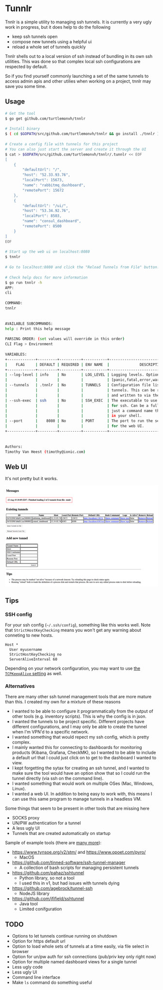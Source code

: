 # Tunnlr

Tnnlr is a simple utility to managing ssh tunnels.  It is currently a very ugly work in progress, but it does help to do the following

* keep ssh tunnels open
* compose new tunnels using a helpful ui
* reload a whole set of tunnels quickly

Tnnlr shells out to a local version of ssh instead of bundling in its own ssh utilities.  This was done so that complex local ssh configurations are respected by default.

So if you find yourself commonly launching a set of the same tunnels to access admin apis and other utilies when working on a project, tnnlr may save you some time.

## Usage

```bash
# Get the tool
$ go get github.com/turtlemonvh/tnnlr

# Install binary
$ ( cd $GOPATH/src/github.com/turtlemonvh/tnnlr && go install ./tnnlr )

# Create a config file with tunnels for this project
# You can also just start the server and create it through the UI
$ cat > $GOPATH/src/github.com/turtlemonvh/tnnlr/.tunnlr << EOF
[
    {
        "defaultUrl": "/", 
        "host": "52.33.93.76", 
        "localPort": 15673, 
        "name": "rabbitmq_dashboard", 
        "remotePort": 15672
    }, 
    {
        "defaultUrl": "/ui/", 
        "host": "53.34.92.76", 
        "localPort": 8503, 
        "name": "consul_dashboard", 
        "remotePort": 8500
    }
]
EOF

# Start up the web ui on localhost:8080
$ tnnlr

# Go to localhost:8080 and click the "Reload Tunnels from File" button.

# Check help docs for more information
$ go run tnnlr -h
APP:
cli

COMMAND:
tnnlr


AVAILABLE SUBCOMMANDS:
help : Print this help message

PARSING ORDER: (set values will override in this order)
CLI Flag > Environment

VARIABLES:
+-------------+---------+----------+-----------+----------------------------------------+
|    FLAG     | DEFAULT | REQUIRED | ENV NAME  |              DESCRIPTION               |
+-------------+---------+----------+-----------+----------------------------------------+
| --log-level | info    | No       | LOG_LEVEL | Logging levels. Options are:           |
|             |         |          |           | [panic,fatal,error,warning,info,debug] |
| --tunnels   | .tnnlr  | No       | TUNNELS   | Configuration file listing             |
|             |         |          |           | tunnels. This can be read from         |
|             |         |          |           | and written to via the web UI.         |
| --ssh-exec  | ssh     | No       | SSH_EXEC  | The executable to use                  |
|             |         |          |           | for ssh. Can be a full path or         |
|             |         |          |           | just a command name that works         |
|             |         |          |           | in your shell.                         |
| --port      |    8080 | No       | PORT      | The port to run the server on          |
|             |         |          |           | for the web UI.                        |
+-------------+---------+----------+-----------+----------------------------------------+


Authors:
Timothy Van Heest (timothy@ionic.com)
```

## Web UI

It's not pretty but it works.

![Alt text](webui.png?raw=true "Web UI")

## Tips

### SSH config

For your ssh config (`~/.ssh/config`), something like this works well.  Note that `StrictHostKeyChecking` means you won't get any warning about conneting to new hosts. 

```
Host *
  User myusername
  StrictHostKeyChecking no
  ServerAliveInterval 60
```

Depending on your network configuration, you may want to use [the `TCPKeepAlive` setting](https://unix.stackexchange.com/questions/34004/how-does-tcp-keepalive-work-in-ssh) as well.

### Alternatives

There are many other ssh tunnel management tools that are more mature than this.  I created my own for a mixture of these reasons

* I wanted to be able to configure it programmatically from the output of other tools (e.g. inventory scripts). This is why the config is in json.
* I wanted the tunnels to be project specific. Different projects have different configurations, and I may only be able to create the tunnel when I'm VPN'd to a specific network.
* I wanted something that would repect my ssh config, which is pretty complex.
* I mainly wanted this for connecting to dashboards for monitoring products (Kibana, Grafana, CheckMK), so I wanted to be able to include a default url that I could just click on to get to the dashboard I wanted to view.
* I kept forgetting the sytax for creating an ssh tunnel, and I wanted to make sure the tool would have an option show that so I could run the tunnel directly (via ssh on the command line).
* I wanted something that would work on multiple OSes (Mac, Windows, Linux).
* I wanted a web UI. In addition to being easy to work with, this means I can use this same program to manage tunnels in a headless VM.

Some things that seem to be present in other tools that are missing here

* SOCKS proxy
* UN/PW authentication for a tunnel
* A less ugly UI
* Tunnels that are created automatically on startup

Sample of example tools (there are [many more](https://github.com/search?q=ssh+tunnel)):

* https://www.tynsoe.org/v2/stm/ and https://www.opoet.com/pyro/
    * MacOS
* https://github.com/tinned-software/ssh-tunnel-manager
    * A collection of bash scripts for managing persistent tunnels
* https://github.com/pahaz/sshtunnel
    * Python library, so not a tool
    * I used this in v1, but had issues with tunnels dying
* https://github.com/agebrock/tunnel-ssh
    * NodeJS library
* https://github.com/jfifield/sshtunnel
    * Java tool
    * Limited conifguration

## TODO

- Options to let tunnels continue running on shutdown
- Option for https default url
- Option to load whole sets of tunnels at a time easily, via file select in browser
- Option for un/pw auth for ssh connections (pub/priv key only right now)
- Option for multiple named dashboard views for a single tunnel
- Less ugly code
- Less ugly UI
- Command line interface
- Make `ls` command do something useful

